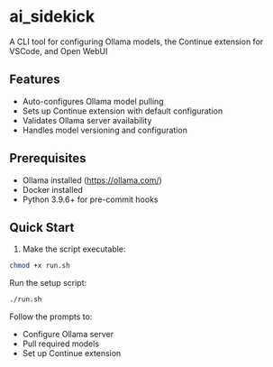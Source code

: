 # ai_sidekick

A CLI tool for configuring Ollama models, the Continue extension for VSCode, and Open WebUI

## Features
- Auto-configures Ollama model pulling
- Sets up Continue extension with default configuration
- Validates Ollama server availability
- Handles model versioning and configuration

## Prerequisites
- Ollama installed (https://ollama.com/)
- Docker installed
- Python 3.9.6+ for pre-commit hooks

## Quick Start
1. Make the script executable:
```bash
chmod +x run.sh
```

Run the setup script:
```bash
./run.sh
```

Follow the prompts to:
- Configure Ollama server
- Pull required models
- Set up Continue extension
